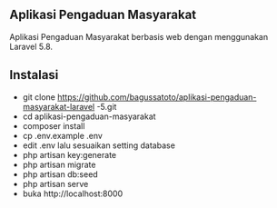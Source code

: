 ## Aplikasi Pengaduan Masyarakat

Aplikasi Pengaduan Masyarakat berbasis web dengan menggunakan Laravel 5.8.

## Instalasi
- git clone https://github.com/bagussatoto/aplikasi-pengaduan-masyarakat-laravel -5.git
- cd aplikasi-pengaduan-masyarakat
- composer install
- cp .env.example .env
- edit .env lalu sesuaikan setting database
- php artisan key:generate
- php artisan migrate
- php artisan db:seed
- php artisan serve
- buka http://localhost:8000
